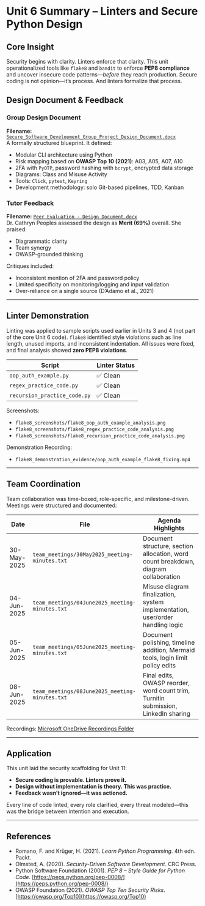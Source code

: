 # Unit 6 Summary – Linters and Secure Python Design

## Core Insight

Security begins with clarity. Linters enforce that clarity. This unit operationalized tools like `flake8` and `bandit` to enforce **PEP8 compliance** and uncover insecure code patterns—*before* they reach production. Secure coding is not opinion—it’s process. And linters formalize that process.

## Design Document & Feedback

### Group Design Document  
**Filename:** [`Secure_Software_Development_Group_Project_Design_Document.docx`](../Unit_6/Secure_Software_Development_Group_Project_Design_Document.docx)  
A formally structured blueprint. It defined:

- Modular CLI architecture using Python
- Risk mapping based on **OWASP Top 10 (2021)**: A03, A05, A07, A10
- 2FA with `PyOTP`, password hashing with `bcrypt`, encrypted data storage
- Diagrams: Class and Misuse Activity
- Tools: `Click`, `pytest`, `Keyring`
- Development methodology: solo Git-based pipelines, TDD, Kanban

### Tutor Feedback  
**Filename:** [`Peer Evaluation - Design Document.docx`](../Unit_6/Peer%20Evaluation%20-%20Design%20Document.docx)  
Dr. Cathryn Peoples assessed the design as **Merit (69%)** overall. She praised:

- Diagrammatic clarity
- Team synergy
- OWASP-grounded thinking

Critiques included:
- Inconsistent mention of 2FA and password policy
- Limited specificity on monitoring/logging and input validation
- Over-reliance on a single source (D’Adamo et al., 2021)

---

## Linter Demonstration

Linting was applied to sample scripts used earlier in Units 3 and 4 (not part of the core Unit 6 code). `flake8` identified style violations such as line length, unused imports, and inconsistent indentation. All issues were fixed, and final analysis showed **zero PEP8 violations**.

| Script                             | Linter Status   |
|------------------------------------|-----------------|
| `oop_auth_example.py`             | ✅ Clean        |
| `regex_practice_code.py`          | ✅ Clean        |
| `recursion_practice_code.py`      | ✅ Clean        |

Screenshots:  
- `flake8_screenshots/flake8_oop_auth_example_analysis.png`  
- `flake8_screenshots/flake8_regex_practice_code_analysis.png`  
- `flake8_screenshots/flake8_recursion_practice_code_analysis.png`  

Demonstration Recording:  
- `flake8_demonstration_evidence/oop_auth_example_flake8_fixing.mp4`

---

## Team Coordination

Team collaboration was time-boxed, role-specific, and milestone-driven. Meetings were structured and documented:

| Date         | File                                                   | Agenda Highlights                                                                 |
|--------------|--------------------------------------------------------|--------------------------------------------------------------------------------------|
| 30-May-2025  | `team_meetings/30May2025_meeting-minutes.txt`         | Document structure, section allocation, word count breakdown, diagram collaboration |
| 04-Jun-2025  | `team_meetings/04June2025_meeting-minutes.txt`        | Misuse diagram finalization, system implementation, user/order handling logic       |
| 05-Jun-2025  | `team_meetings/05June2025_meeting-minutes.txt`        | Document polishing, timeline addition, Mermaid tools, login limit policy edits      |
| 08-Jun-2025  | `team_meetings/08June2025_meeting-minutes.txt`        | Final edits, OWASP reorder, word count trim, Turnitin submission, LinkedIn sharing  |

Recordings: [Microsoft OneDrive Recordings Folder](https://1drv.ms/f/c/2465e7dfd9d61c67/Es5_eFzPN6RLvoBI1SIhXIoB4bfXI6hBdtQmlvY6dBawmg?e=l49K4N)

---

## Application

This unit laid the security scaffolding for Unit 11:
- **Secure coding is provable. Linters prove it.**
- **Design without implementation is theory. This was practice.**
- **Feedback wasn’t ignored—it was actioned.**

Every line of code linted, every role clarified, every threat modeled—this was the bridge between intention and execution.

---

## References

- Romano, F. and Krüger, H. (2021). *Learn Python Programming*. 4th edn. Packt.
- Olmsted, A. (2020). *Security-Driven Software Development*. CRC Press.
- Python Software Foundation (2001). *PEP 8 – Style Guide for Python Code*. [https://peps.python.org/pep-0008/](https://peps.python.org/pep-0008/)
- OWASP Foundation (2021). *OWASP Top Ten Security Risks*. [https://owasp.org/Top10](https://owasp.org/Top10)
